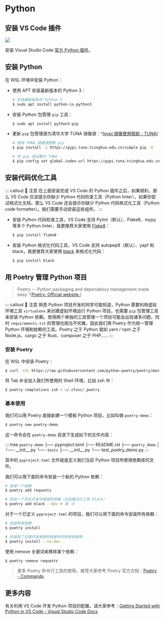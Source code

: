 # Python <a href="https://github.com/spencerwooo"><Badge text="@SpencerWoo"/></a>

## 安装 VS Code 插件

![](https://cdn.spencer.felinae98.cn/github/2020/09/200902_221536.png)

安装 Visual Studio Code [官方 Python 插件](https://marketplace.visualstudio.com/items?itemName=ms-python.python)。

## 安装 Python

在 WSL 环境中安装 Python：

- 使用 APT 安装最新版本的 Python 3：

  ```bash
  # 安装最新版本的 Python 3
  $ sudo apt install python-is-python3
  ```

- 安装 Python 包管理 `pip` 工具：

  ```bash
  $ sudo apt install python3-pip
  ```

- 更新 `pip` 包管理源为清华大学 TUNA 镜像源：^[[pypi 镜像使用帮助 - TUNA](https://mirror.tuna.tsinghua.edu.cn/help/pypi/)]

  ```bash
  # 使用 TUNA 镜像源更新 pip
  $ pip install -i https://pypi.tuna.tsinghua.edu.cn/simple pip -U

  # 将 pip 源设置为 TUNA
  $ pip config set global.index-url https://pypi.tuna.tsinghua.edu.cn/simple
  ```

## 安装代码优化工具

::: callout 🥝 注意
在上面安装完成 VS Code 的 Python 插件之后，如果顺利，那么 VS Code 应该提示你缺少 Python 代码检查工具（Python linter），如果你尝试格式化文档，那么 VS Code 还会提示你缺少 Python 代码格式化工具（Python code formatter）。我们需要手动安装这些组件。
:::

- 安装 Python 代码检查工具，VS Code 支持 Pylint（默认）、Flake8、mypy 等多个 Python linter，我更推荐大家使用 [Flake8](https://flake8.pycqa.org/en/latest/)：

  ```bash
  $ pip install flake8
  ```

- 安装 Python 格式化代码工具，VS Code 支持 autopep8（默认）、yapf 和 black，我更推荐大家使用 [black](https://black.readthedocs.io/en/stable/) 来格式化代码：

  ```bash
  $ pip install black
  ```

## 用 Poetry 管理 Python 项目

> Poetry -- Python packaging and dependency management made easy.^[[Poetry: Official website.](https://python-poetry.org/)]

::: callout 🌽 注意
熟悉 Python 项目开发的同学可能知道，Python 需要利用虚拟环境工具 `virtualenv` 来创建虚拟环境运行 Python 项目，也需要 `pip` 包管理工具来安装 Python 依赖。使用两个单独的工具管理一个项目可能会出现诸多问题，同时 `requirements.txt` 的管理也相当不优雅。因此我们用 Poetry 作为统一管理 Python 环境和依赖的工具。Poetry 之于 Python 就如 yarn / npm 之于 Node.js、cargo 之于 Rust、composer 之于 PHP……
:::

### 安装 Poetry

在 WSL 中安装 Poetry：

```bash
$ curl -sSL https://raw.githubusercontent.com/python-poetry/poetry/master/get-poetry.py | python
```

将 Tab 补全加入我们所使用的 Shell 环境，比如 zsh 中：

```bash
$ poetry completions zsh > ~/.zfunc/_poetry
```

### 基本使用

我们可以用 Poetry 直接新建一个模板 Python 项目，比如叫做 `poetry-demo`：

```bash
$ poetry new poetry-demo
```

这一命令会在 `poetry-demo` 目录下生成如下的文件内容：

::: tree
`poetry-demo`
├── pyproject.toml
├── README.rst
├── `poetry_demo`
│   └── \_\_init\_\_.py
└── `tests`
<span>    </span>├── \_\_init\_\_.py
<span>    </span>└── test_poetry_demo.py
:::

其中的 `pyproject.toml` 文件就是定义我们当前 Python 项目所使用依赖库的文件。

我们可以用下面的命令安装一个新的 Python 依赖：

```bash
# 安装一个依赖
$ poetry add requests

# 安装一个仅在开发中使用的依赖（比如格式化工具 black）
$ poetry add black --dev # 或 -D
```

对于一个已定义 `pyproject.toml` 的项目，我们可以用下面的命令安装所有依赖：

```bash
# 安装所有依赖
$ poetry install

# 安装除了仅限开发使用的依赖外的所有依赖库
$ poetry install --no-dev
```

使用 remove 关键词来移除某个依赖：

```bash
$ poetry remove requests
```

> 更多 Poetry 命令行工具的使用，推荐大家参考 Poetry 官方文档：[Poetry - Commands](https://python-poetry.org/docs/cli/).

## 更多内容

有关利用 VS Code 开发 Python 项目的配置，请大家参考：[Getting Started with Python in VS Code - Visual Studio Code Docs](https://code.visualstudio.com/docs/python/python-tutorial)
